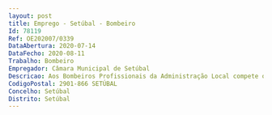 ```yaml
--- 
layout: post
title: Emprego - Setúbal - Bombeiro
Id: 78119
Ref: OE202007/0339
DataAbertura: 2020-07-14
DataFecho: 2020-08-11
Trabalho: Bombeiro
Empregador: Câmara Municipal de Setúbal
Descricao: Aos Bombeiros Profissionais da Administração Local compete o exercício de funções constantes do Anexo I ao Decreto Lei n.º 106 2002, de 13 de abril, que estabelece o estatuto de pessoal dos bombeiros profissionais na Administração Local.
CodigoPostal: 2901-866 SETÚBAL
Concelho: Setúbal
Distrito: Setúbal
--- 
```

